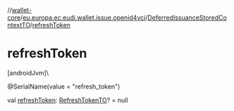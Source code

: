 //[wallet-core](../../../index.md)/[eu.europa.ec.eudi.wallet.issue.openid4vci](../index.md)/[DeferredIssuanceStoredContextTO](index.md)/[refreshToken](refresh-token.md)

# refreshToken

[androidJvm]\

@SerialName(value = &quot;refresh_token&quot;)

val [refreshToken](refresh-token.md): [RefreshTokenTO](../-refresh-token-t-o/index.md)? = null
